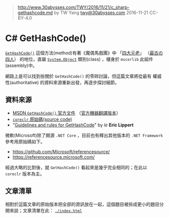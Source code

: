 ﻿> http://www.30abysses.com/TWY/2016/11/21/c_sharp-gethashcode.md
> by TW Yang <twy@30abysses.com> 2016-11-21 CC-BY-4.0

# C# GetHashCode()

[`GetHashCode()`][1]  這個方法(method)有著《魔偶馬戲團》中
「[四大元老][2]」 （[最古の四人][3]） 的地位，直屬 [`System.Object`][4]
類別(class) ，棲身於 `mscorlib` 此組件(assembly)中。

網路上是可以找到些關於 `GetHashCode()`  的零碎討論，但這篇文章將從最有
權威性(authoritative) 的資料來源重新出發，再逐步探討細節。

[1]: https://msdn.microsoft.com/en-us/library/system.object.gethashcode.aspx
[2]: https://zh.wikipedia.org/zh-tw/%E5%82%80%E5%84%A1%E9%A6%AC%E6%88%B2%E5%9C%98%E8%A7%92%E8%89%B2%E5%88%97%E8%A1%A8#.E5.9B.9B.E5.A4.A7.E5.85.83.E8.80.81
[3]: https://ja.wikipedia.org/wiki/%E3%81%8B%E3%82%89%E3%81%8F%E3%82%8A%E3%82%B5%E3%83%BC%E3%82%AB%E3%82%B9%E3%81%AE%E7%99%BB%E5%A0%B4%E4%BA%BA%E7%89%A9#.E6.9C.80.E5.8F.A4.E3.81.AE.E5.9B.9B.E4.BA.BA.EF.BC.88.E3.83.AC.E3.83.BB.E3.82.AD.E3.83.A3.E3.83.88.E3.83.AB.E3.83.BB.E3.83.94.E3.82.AA.E3.83.8D.E3.83.BC.E3.83.AB.EF.BC.89
[4]: https://msdn.microsoft.com/en-us/library/system.object.aspx


##  資料來源

* [MSDN `GetHashCode()`  官方文件][1] （[官方機器翻譯版本][5]）
* [`coreclr` 原始碼(source code)][6]
* "[Guidelines and rules for GetHashCode][7]" by _le_ **Eric Lippert**

[5]: https://msdn.microsoft.com/zh-tw/library/system.object.gethashcode.aspx
[6]: https://github.com/dotnet/coreclr
[7]: https://blogs.msdn.microsoft.com/ericlippert/2011/02/28/guidelines-and-rules-for-gethashcode/

微軟(Microsoft)除了開源 `.NET Core` ，目前也有釋出其他版本的
`.NET Framework`  參考用原始碼如下。

* https://github.com/Microsoft/referencesource/
* https://referencesource.microsoft.com/

經過大略的比對後，就 `GetHashCode()`  看起來是幾乎完全相同的；在此以
`coreclr` 版本為主。


##  文章清單

相對於這篇文章的原始版本把全部的資訊放在一起，這個題目被拆成更小的題目分
開來談；文章清單在此： [`./index.html`][8]

[8]: ./index.html
